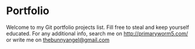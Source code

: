 # Portfolio

Welcome to my Git portfolio projects list. Fill free to steal and keep yourself educated.
For any additional info, search me on http://primaryworm5.com/ or write me on thebunnyangel@gmail.com
